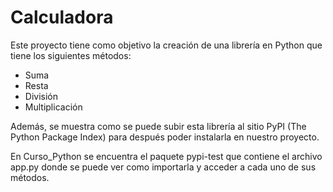 # Calculadora

Este proyecto tiene como objetivo la creación de una librería en Python que tiene los siguientes métodos:

- Suma
- Resta
- División
- Multiplicación

Además, se muestra como se puede subir esta librería al sitio PyPI (The Python Package Index) para después poder instalarla en nuestro proyecto.

En Curso_Python se encuentra el paquete pypi-test que contiene el archivo app.py donde se puede ver como importarla y acceder a cada uno de sus métodos.

